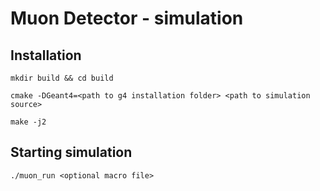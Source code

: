 # Muon Detector - simulation

## Installation

`mkdir build && cd build`

`cmake -DGeant4=<path to g4 installation folder> <path to simulation source>`

`make -j2`

## Starting simulation

`./muon_run <optional macro file>`
